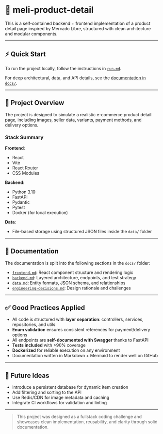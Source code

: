 # 🛒 meli-product-detail

This is a self-contained backend + frontend implementation of a product detail page inspired by Mercado Libre, structured with clean architecture and modular components.

---

## ⚡ Quick Start

To run the project locally, follow the instructions in [`run.md`](./run.md).

For deep architectural, data, and API details, see the [documentation in `docs/`](./docs/).

---

## 🧩 Project Overview

The project is designed to simulate a realistic e-commerce product detail page, including images, seller data, variants, payment methods, and delivery options.

### Stack Summary

**Frontend**:

* React
* Vite
* React Router
* CSS Modules

**Backend**:

* Python 3.10
* FastAPI
* Pydantic
* Pytest
* Docker (for local execution)

**Data**:

* File-based storage using structured JSON files inside the `data/` folder

---

## 🧠 Documentation

The documentation is split into the following sections in the `docs/` folder:

* [`frontend.md`](./docs/frontend.md): React component structure and rendering logic
* [`backend.md`](./docs/backend.md): Layered architecture, endpoints, and test strategy
* [`data.md`](./docs/data.md): Entity formats, JSON schema, and relationships
* [`engineering-decisions.md`](./docs/engineering-decisions.md): Design rationale and challenges

---

## ✅ Good Practices Applied

* All code is structured with **layer separation**: controllers, services, repositories, and utils
* **Enum validation** ensures consistent references for payment/delivery options
* All endpoints are **self-documented with Swagger** thanks to FastAPI
* **Tests included** with >90% coverage
* **Dockerized** for reliable execution on any environment
* Documentation written in Markdown + Mermaid to render well on GitHub

---

## 🔮 Future Ideas

* Introduce a persistent database for dynamic item creation
* Add filtering and sorting to the API
* Use Redis/CDN for image metadata and caching
* Integrate CI workflows for validation and linting

---

> This project was designed as a fullstack coding challenge and showcases clean implementation, reusability, and clarity through solid documentation.
